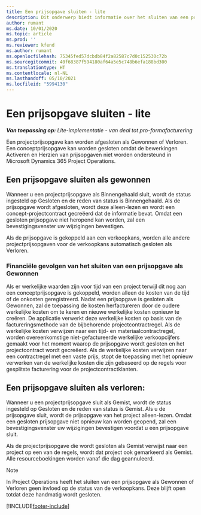 ```yaml
---
title: Een prijsopgave sluiten - lite
description: Dit onderwerp biedt informatie over het sluiten van een prijsopgave in Project Operations.
author: rumant
ms.date: 10/01/2020
ms.topic: article
ms.prod: ''
ms.reviewer: kfend
ms.author: rumant
ms.openlocfilehash: 75345fed57dcbdb84f2a82587c7d0c152530c72b
ms.sourcegitcommit: 40f68387f594180af64a5e5c748b6efa188bd300
ms.translationtype: HT
ms.contentlocale: nl-NL
ms.lasthandoff: 05/10/2021
ms.locfileid: "5994130"
---
```

# <a name="close-a-quote---lite"></a>Een prijsopgave sluiten - lite

_**Van toepassing op:** Lite-implementatie - van deal tot pro-formafacturering_

Een projectprijsopgave kan worden afgesloten als Gewonnen of Verloren. Een conceptprijsopgave kan worden gesloten omdat de bewerkingen Activeren en Herzien van prijsopgaven niet worden ondersteund in Microsoft Dynamics 365 Project Operations.

## <a name="close-a-quote-as-won"></a>Een prijsopgave sluiten als gewonnen

Wanneer u een projectprijsopgave als Binnengehaald sluit, wordt de status ingesteld op Gesloten en de reden van status is Binnengehaald. Als de prijsopgave wordt afgesloten, wordt deze alleen-lezen en wordt een concept-projectcontract gecreëerd dat de informatie bevat. Omdat een gesloten prijsopgave niet heropend kan worden, zal een bevestigingsvenster uw wijzigingen bevestigen.

Als de prijsopgave is gekoppeld aan een verkoopkans, worden alle andere projectprijsopgaven voor de verkoopkans automatisch gesloten als Verloren.

### <a name="financial-impact-of-closing-a-quote-as-won"></a>Financiële gevolgen van het sluiten van een prijsopgave als Gewonnen

Als er werkelijke waarden zijn voor tijd van een project terwijl dit nog aan een conceptprijsopgave is gekoppeld, worden alleen de kosten van de tijd of de onkosten geregistreerd. Nadat een prijsopgave is gesloten als Gewonnen, zal de toepassing de kosten herfactureren door de oudere werkelijke kosten om te keren en nieuwe werkelijke kosten opnieuw te creëren. De applicatie verwerkt deze werkelijke kosten op basis van de factureringsmethode van de bijbehorende projectcontractregel. Als de werkelijke kosten verwijzen naar een tijd- en materiaalcontractregel, worden overeenkomstige niet-gefactureerde werkelijke verkoopcijfers gemaakt voor het moment waarop de prijsopgave wordt gesloten en het projectcontract wordt gecreëerd. Als de werkelijke kosten verwijzen naar een contractregel met een vaste prijs, stopt de toepassing met het opnieuw verwerken van de werkelijke kosten die zijn gebaseerd op de regels voor gesplitste facturering voor de projectcontractklanten.

## <a name="closing-a-quote-as-lost"></a>Een prijsopgave sluiten als verloren:

Wanneer u een projectprijsopgave sluit als Gemist, wordt de status ingesteld op Gesloten en de reden van status is Gemist. Als u de prijsopgave sluit, wordt de prijsopgave van het project alleen-lezen. Omdat een gesloten prijsopgave niet opnieuw kan worden geopend, zal een bevestigingsvenster uw wijzigingen bevestigen voordat u een prijsopgave sluit.

Als de projectprijsopgave die wordt gesloten als Gemist verwijst naar een project op een van de regels, wordt dat project ook gemarkeerd als Gemist. Alle resourceboekingen worden vanaf die dag geannuleerd.

> [!NOTE]
> In Project Operations heeft het sluiten van een prijsopgave als Gewonnen of Verloren geen invloed op de status van de verkoopkans. Deze blijft open totdat deze handmatig wordt gesloten.


[!INCLUDE[footer-include](../../includes/footer-banner.md)]